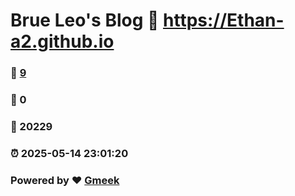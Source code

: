 # Brue Leo's Blog :link: https://Ethan-a2.github.io 
### :page_facing_up: [9](https://Ethan-a2.github.io/tag.html) 
### :speech_balloon: 0 
### :hibiscus: 20229 
### :alarm_clock: 2025-05-14 23:01:20 
### Powered by :heart: [Gmeek](https://github.com/Meekdai/Gmeek)
